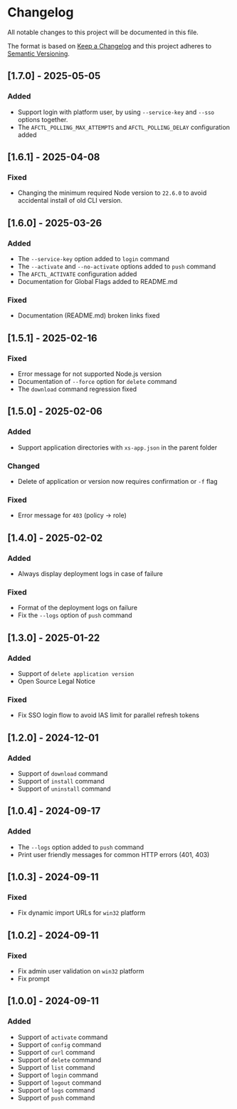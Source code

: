 # Changelog
All notable changes to this project will be documented in this file.

The format is based on [Keep a Changelog](http://keepachangelog.com/en/1.0.0/)
and this project adheres to [Semantic Versioning](http://semver.org/spec/v2.0.0.html).

## [1.7.0] - 2025-05-05

### Added
- Support login with platform user, by using `--service-key` and `--sso` options together.
- The `AFCTL_POLLING_MAX_ATTEMPTS` and `AFCTL_POLLING_DELAY` configuration added

## [1.6.1] - 2025-04-08

### Fixed
- Changing the minimum required Node version to `22.6.0` to avoid accidental install of old CLI version.

## [1.6.0] - 2025-03-26

### Added
- The `--service-key` option added to `login` command
- The `--activate` and `--no-activate` options added to `push` command
- The `AFCTL_ACTIVATE` configuration added
- Documentation for Global Flags added to README.md

### Fixed
- Documentation (README.md) broken links fixed

## [1.5.1] - 2025-02-16

### Fixed
- Error message for not supported Node.js version
- Documentation of `--force` option for `delete` command
- The `download` command regression fixed

## [1.5.0] - 2025-02-06

### Added
- Support application directories with `xs-app.json` in the parent folder

### Changed
- Delete of application or version now requires confirmation or `-f` flag

### Fixed
- Error message for `403` (policy -> role)

## [1.4.0] - 2025-02-02

### Added
- Always display deployment logs in case of failure

### Fixed
- Format of the deployment logs on failure
- Fix the `--logs` option of `push` command

## [1.3.0] - 2025-01-22

### Added
- Support of `delete application version`
- Open Source Legal Notice

### Fixed
- Fix SSO login flow to avoid IAS limit for parallel refresh tokens

## [1.2.0] - 2024-12-01

### Added
- Support of `download` command
- Support of `install` command
- Support of `uninstall` command

## [1.0.4] - 2024-09-17

### Added
- The `--logs` option added to `push` command
- Print user friendly messages for common HTTP errors (401, 403)

## [1.0.3] - 2024-09-11

### Fixed
- Fix dynamic import URLs for `win32` platform

## [1.0.2] - 2024-09-11

### Fixed
- Fix admin user validation on `win32` platform
- Fix prompt

## [1.0.0] - 2024-09-11

### Added
- Support of `activate` command
- Support of `config` command
- Support of `curl` command
- Support of `delete` command
- Support of `list` command
- Support of `login` command
- Support of `logout` command
- Support of `logs` command
- Support of `push` command
